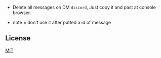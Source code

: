 * Delete all messages on DM `discord`,
Just copy it and past at console browser.

- note = don't use it after putted a id of message
## License
[MIT](https://choosealicense.com/licenses/mit/)
